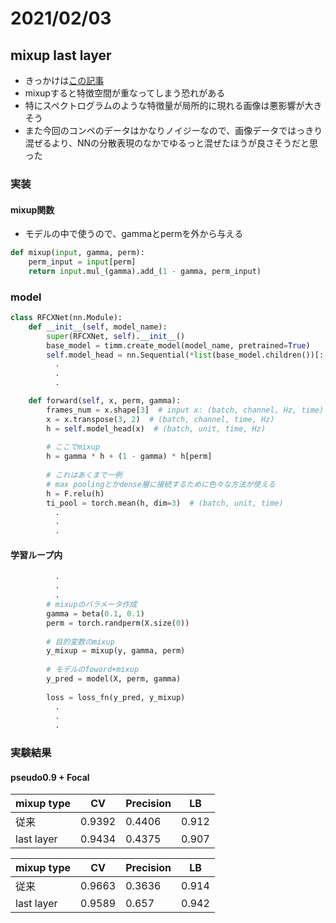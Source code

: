 # 2021/02/03

## mixup last layer

- きっかけは[この記事](https://akichan-f.medium.com/%E6%9C%80%E7%B5%82%E5%B1%A4%E3%81%A7mixup%E3%81%97%E3%81%9F%E3%82%89%E8%89%AF%E3%81%95%E3%81%92%E3%81%A0%E3%81%A3%E3%81%9F%E4%BB%B6-bd2ff167c388)
- mixupすると特徴空間が重なってしまう恐れがある
- 特にスペクトログラムのような特徴量が局所的に現れる画像は悪影響が大きそう
- また今回のコンペのデータはかなりノイジーなので、画像データではっきり混ぜるより、NNの分散表現のなかでゆるっと混ぜたほうが良さそうだと思った


### 実装

#### mixup関数
- モデルの中で使うので、gammaとpermを外から与える
```python
def mixup(input, gamma, perm):
    perm_input = input[perm]
    return input.mul_(gamma).add_(1 - gamma, perm_input)
```

### model

```python
class RFCXNet(nn.Module):
    def __init__(self, model_name):
        super(RFCXNet, self).__init__()
        base_model = timm.create_model(model_name, pretrained=True)
        self.model_head = nn.Sequential(*list(base_model.children())[:-2])
          .
          .
          .

    def forward(self, x, perm, gamma):
        frames_num = x.shape[3]  # input x: (batch, channel, Hz, time)
        x = x.transpose(3, 2)  # (batch, channel, time, Hz)
        h = self.model_head(x)  # (batch, unit, time, Hz)
        
        # ここでmixup
        h = gamma * h + (1 - gamma) * h[perm]
            
        # これはあくまで一例
        # max poolingとかdense層に接続するために色々な方法が使える
        h = F.relu(h)
        ti_pool = torch.mean(h, dim=3)  # (batch, unit, time)
          .
          .
          .
```

#### 学習ループ内

```python
          .
          .
          .
        # mixupのパラメータ作成
        gamma = beta(0.1, 0.1)
        perm = torch.randperm(X.size(0)) 
        
        # 目的変数のmixup
        y_mixup = mixup(y, gamma, perm)
        
        # モデルのfoword+mixup
        y_pred = model(X, perm, gamma)
        
        loss = loss_fn(y_pred, y_mixup)
          .
          .
          .
```

### 実験結果

#### pseudo0.9 + Focal

|mixup type|CV|Precision|LB|
|--|--|--|--|
|従来|0.9392|0.4406|0.912|
|last layer|0.9434|0.4375|0.907|


|mixup type|CV|Precision|LB|
|--|--|--|--|
|従来|0.9663|0.3636|0.914|
|last layer|0.9589|0.657|0.942|
